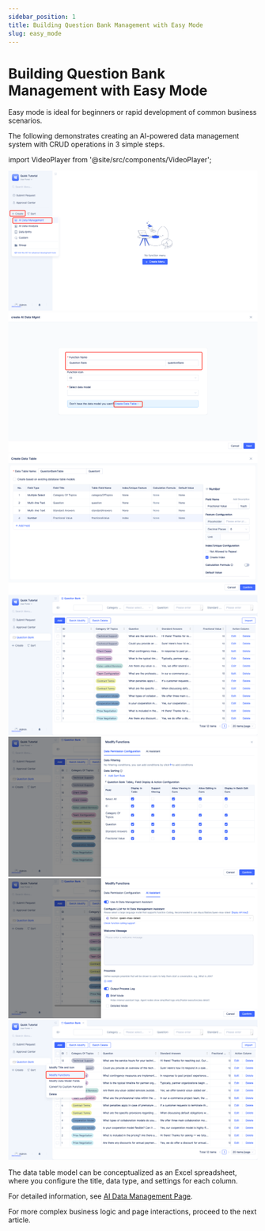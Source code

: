 ```yaml
---
sidebar_position: 1
title: Building Question Bank Management with Easy Mode
slug: easy_mode
---
```


# Building Question Bank Management with Easy Mode

Easy mode is ideal for beginners or rapid development of common business scenarios.

The following demonstrates creating an AI-powered data management system with CRUD operations in 3 simple steps.

import VideoPlayer from '@site/src/components/VideoPlayer';

<VideoPlayer relatePath="/docs/tutorial/easy_questions.mp4" />

![](../img/ease_mode_11.png)
![](../img/ease_mode_12.png)
![](../img/ease_mode_13.png)
![](../img/ease_mode_14.png)
![](../img/ease_mode_22.png)
![](../img/ease_mode_23.png)
![](../img/ease_mode_21.png)

The data table model can be conceptualized as an Excel spreadsheet, where you configure the title, data type, and settings for each column.

For detailed information, see [AI Data Management Page](../../devguide/shell-and-page/ai-data-management-page).

For more complex business logic and page interactions, proceed to the next article.
